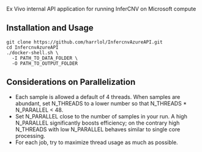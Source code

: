 Ex Vivo internal API application for running InferCNV on Microsoft compute

## Installation and Usage

```
git clone https://github.com/harrlol/InfercnvAzureAPI.git
cd InfercnvAzureAPI
./docker-shell.sh \
  -I PATH_TO_DATA_FOLDER \
  -O PATH_TO_OUTPUT_FOLDER
```

## Considerations on Parallelization

- Each sample is allowed a default of 4 threads. When samples are abundant, set N_THREADS to a lower number so that N_THREADS * N_PARALLEL < 48.
- Set N_PARALLEL close to the number of samples in your run. A high N_PARALLEL significantly boosts efficiency; on the contrary high N_THREADS with low N_PARALLEL behaves similar to single core processing.
- For each job, try to maximize thread usage as much as possible.
